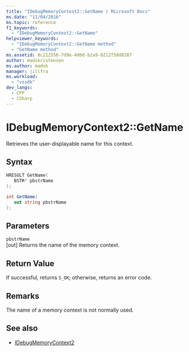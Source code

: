 ```yaml
---
title: "IDebugMemoryContext2::GetName | Microsoft Docs"
ms.date: "11/04/2016"
ms.topic: reference
f1_keywords:
  - "IDebugMemoryContext2::GetName"
helpviewer_keywords:
  - "IDebugMemoryContext2::GetName method"
  - "GetName method"
ms.assetid: 8c212556-7d9e-4d68-b2a9-8212f50d0287
author: madskristensen
ms.author: madsk
manager: jillfra
ms.workload:
  - "vssdk"
dev_langs:
  - CPP
  - CSharp
---
```

# IDebugMemoryContext2::GetName
Retrieves the user-displayable name for this context.

## Syntax

```cpp
HRESULT GetName( 
   BSTR* pbstrName
);
```

```csharp
int GetName(
   out string pbstrName
);
```

## Parameters
`pbstrName`\
[out] Returns the name of the memory context.

## Return Value
 If successful, returns `S_OK`; otherwise, returns an error code.

## Remarks
 The name of a memory context is not normally used.

## See also
- [IDebugMemoryContext2](../../../extensibility/debugger/reference/idebugmemorycontext2.md)